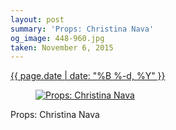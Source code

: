 ```yaml
---
layout: post
summary: 'Props: Christina Nava'
og_image: 448-960.jpg
taken: November 6, 2015
---
```


<div class="post">
 <time>
  <a href="/448">
   {{ page.date | date: "%B %-d, %Y" }}
  </a>
 </time>
 <a href="/448">
  <figure data-taken="11/6/2015">
   <img alt="Props: Christina Nava" sizes="(min-width: 700px) 50vw, calc(100vw - 2rem)" src="{{ site.assets_url }}/448-480.jpg" srcset="{{ site.assets_url }}/448-960.jpg 960w, {{ site.assets_url }}/448-720.jpg 720w, {{ site.assets_url }}/448-480.jpg 480w, {{ site.assets_url }}/448-240.jpg 240w"/>
  </figure>
 </a>
 <span>
  Props: Christina Nava
 </span>
</div>
